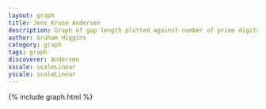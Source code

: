 ```yaml
---
layout: graph
title: Jens Kruse Andersen
description: Graph of gap length plotted against number of prime digits
author: Graham Higgins
category: graph
tags: graph
discoverer: Andersen
xscale: scaleLinear
yscale: scaleLinear
---
```


{% include graph.html %}


